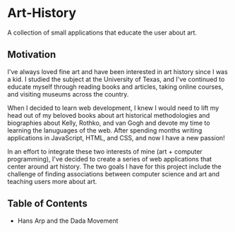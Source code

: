 # Art-History
A collection of small applications that educate the user about art.

## Motivation
I've always loved fine art and have been interested in art history since I was a kid. I studied the subject at the University of Texas, and I've continued to educate myself through reading books and articles, taking online courses, and visiting museums across the country. 

When I decided to learn web development, I knew I would need to lift my head out of my beloved books about art historical methodologies and biographies about Kelly, Rothko, and van Gogh and devote my time to learning the lanuguages of the web. After spending months writing applications in JavaScript, HTML, and CSS, and now I have a new passion! 

In an effort to integrate these two interests of mine (art + computer programming), I've decided to create a series of web applications that center around art history. The two goals I have for this project include the challenge of finding associations between computer science and art and teaching users more about art. 

## Table of Contents
* Hans Arp and the Dada Movement 
